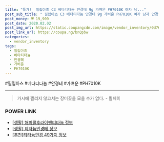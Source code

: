 ```yaml
--- 
title: "특가!  필립아츠 C3 베타티타늄 안경테 9g 가벼운 PH7010K 여자 남..." 
post_sub_title: " 필립아츠 C3 베타티타늄 안경테 9g 가벼운 PH7010K 여자 남자 안경" 
post_money: ₩ 19,900 
post_date: 2020.02.02 
post_img_url: https://static.coupangcdn.com/image/vendor_inventory/0d76/6c642dc6d2ea9d0195589b07c3b2735e3b15af5699fba25b86d390fb4227.jpg 
post_link_url: https://coupa.ng/bnQpbw 
categories: 
  - vendor_inventory 
tags: 
  - 필립아츠 
  - 베타티타늄 
  - 안경테 
  - 가벼운 
  - PH7010K 
--- 
```

  #필립아츠 #베타티타늄 #안경테 #가벼운 #PH7010K 
<hr> 

> 가시에 찔리지 않고서는 장미꽃을 모을 수가 없다. - 필페이 


### POWER LINK

* <a href="https://blog.naver.com/santokki14/221773482479" target="_blank"> [생활] 해피콜후라이팬티타늄 정보 </a>
* <a href="https://blog.naver.com/fasyy4321/221760957793" target="_blank"> [생활] 티타늄안경테 정보 </a>
* <a href="https://blog.naver.com/fasyy4321/221792138749" target="_blank">[추천]티타늄안경 49가지 정보</a>
